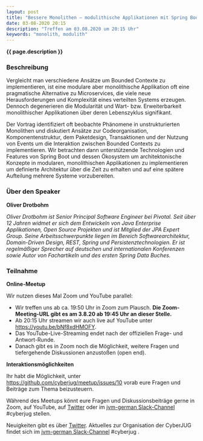```yaml
---
layout: post
title: "Bessere Monolithen – modulithische Applikationen mit Spring Boot (Oliver Drotbohm)"
date: 03-08-2020 20:15
description: "Treffen am 03.08.2020 um 20:15 Uhr"
keywords: "monolith, modulith"
---
```


<b>{{ page.description }}</b>


### Beschreibung

Vergleicht man verschiedene Ansätze um Bounded Contexte zu implementieren, ist eine modulare aber monolithische Applikation oft eine pragmatische Alternative zu Microservices, die viele neue Herausforderungen und Komplexität eines verteilten Systems erzeugen. Dennoch degenerieren die Modularität und Wart- bzw. Erweiterbarkeit monolithischer Applikationen über deren Lebenszyklus signifikant.

Der Vortrag identifiziert oft beobachte Phänomene in unstrukturierten Monolithen und diskutiert Ansätze zur Codeorganisation, Komponentenstruktur, dem Paketdesign, Transaktionen und der Nutzung von Events um die Interaktion zwischen Bounded Contexts zu implementieren. Wir betrachten dann unterstützende Technologien und Features von Spring Boot und dessen Ökosystem um architektonische Konzepte in modularen, monolithischen Applikationen zu implementieren um definierte Architektur über die Zeit zu erhalten und auf eine spätere Aufteilung mehrere Systeme vorzubereiten.


### Über den Speaker

**Oliver Drotbohm**  <a href="https://twitter.com/odrotbohm"><i class="fa fa-twitter"></i></a>

*Oliver Drotbohm ist Senior Principal Software Engineer bei Pivotal. Seit über 12 Jahren widmet er sich dem Entwickeln von Java Enterprise Applikationen, Open Source Projekten und ist Mitglied der JPA Expert Group. Seine Arbeitsschwerpunkte liegen im Bereich Softwarearchitektur, Domain-Driven Design, REST, Spring und Persistenztechnologien. Er ist regelmäßiger Sprecher auf deutschen und internationalen Konferenzen sowie Autor von Fachartikeln und des ersten Spring Data Buches.*


### Teilnahme

**Online-Meetup**  

Wir nutzen dieses Mal Zoom und YouTube parallel:

- Wir treffen uns ab ca. 19:50 Uhr in Zoom zum Plausch. **Die Zoom-Meeting-URL gibt es am 3.8.20 ab 19:45 Uhr an dieser Stelle.**
- Ab 20:15 Uhr streamen wir auch live auf YouTube unter <https://youtu.be/bNf8xdHMOFY>.
- Das YouTube-Live-Streaming endet nach der offiziellen Frage- und Antwort-Runde.
- Danach gibt es in Zoom noch die Möglichkeit, weitere Fragen und tiefergehende Diskussionen anzustoßen (open end).

**Interaktionsmöglichkeiten**  

Ihr habt die Möglichkeit, unter <https://github.com/cyberjug/meetup/issues/10> vorab eure Fragen und Beiträge zum Thema beizusteuern.

Während des Meetups könnt eure Fragen und Diskussionsbeiträge gerne in Zoom, auf YouTube, auf [Twitter](https://twitter.com/cyberjug) oder im [jvm-german Slack-Channel](https://slackin-jvm-german.herokuapp.com/) #cyberjug stellen.

Neuigkeiten gibt es über [Twitter](https://twitter.com/cyberjug). Aktuelles zur Organisation der CyberJUG findet sich im [jvm-german Slack-Channel](https://slackin-jvm-german.herokuapp.com/) #cyberjug .
